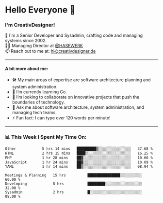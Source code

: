 # Hello Everyone 👋

### I'm CreativDesigner!

🔭 I'm a Senior Developer and Sysadmin, crafting code and managing systems since 2002.  
👨‍💼 Managing Director at [@HASEWERK](https://github.com/HASEWERK)  
📫 Reach out to me at: [hi@creativdesigner.de](mailto:hi@creativdesigner.de)  

---

#### A bit more about me:

- 🛠 My main areas of expertise are software architecture planning and system administration.
- 🌱 I’m currently learning Go.
- 👯 I’m looking to collaborate on innovative projects that push the boundaries of technology.
- 💬 Ask me about software architecture, system administration, and managing tech teams.
- ⚡ Fun fact: I can type over 120 words per minute!  

---

### 📊 **This Week I Spent My Time On:**

<!--START_SECTION:waka-->

```txt
Other            5 hrs 14 mins   █████████▒░░░░░░░░░░░░░░░   37.68 %
HTML             2 hrs 15 mins   ████░░░░░░░░░░░░░░░░░░░░░   16.25 %
PHP              1 hr 28 mins    ██▓░░░░░░░░░░░░░░░░░░░░░░   10.66 %
JavaScript       1 hr 24 mins    ██▓░░░░░░░░░░░░░░░░░░░░░░   10.09 %
YAML             1 hr 14 mins    ██▒░░░░░░░░░░░░░░░░░░░░░░   08.94 %
```

<!--END_SECTION:waka-->

```text
Meetings & Planning   15 hrs          ███████████████░░░░░░░░░░   60.00 % 
Developing            8 hrs           ████████░░░░░░░░░░░░░░░░░   32.00 % 
Sysadmin              2 hrs           █░░░░░░░░░░░░░░░░░░░░░░░░   08.00 %


